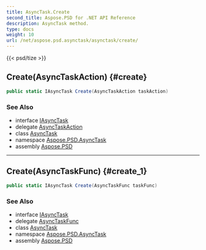 ```yaml
---
title: AsyncTask.Create
second_title: Aspose.PSD for .NET API Reference
description: AsyncTask method. 
type: docs
weight: 10
url: /net/aspose.psd.asynctask/asynctask/create/
---
```

{{< psd/tize >}}
## Create(AsyncTaskAction) {#create}

```csharp
public static IAsyncTask Create(AsyncTaskAction taskAction)
```

### See Also

* interface [IAsyncTask](../../iasynctask/)
* delegate [AsyncTaskAction](../../asynctaskaction/)
* class [AsyncTask](../)
* namespace [Aspose.PSD.AsyncTask](../../asynctask/)
* assembly [Aspose.PSD](../../../)

---

## Create(AsyncTaskFunc) {#create_1}

```csharp
public static IAsyncTask Create(AsyncTaskFunc taskFunc)
```

### See Also

* interface [IAsyncTask](../../iasynctask/)
* delegate [AsyncTaskFunc](../../asynctaskfunc/)
* class [AsyncTask](../)
* namespace [Aspose.PSD.AsyncTask](../../asynctask/)
* assembly [Aspose.PSD](../../../)


